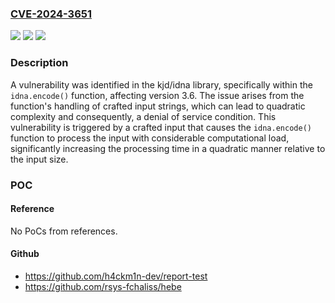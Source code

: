### [CVE-2024-3651](https://cve.mitre.org/cgi-bin/cvename.cgi?name=CVE-2024-3651)
![](https://img.shields.io/static/v1?label=Product&message=kjd%2Fidna&color=blue)
![](https://img.shields.io/static/v1?label=Version&message=unspecified%3C%203.7%20&color=brighgreen)
![](https://img.shields.io/static/v1?label=Vulnerability&message=CWE-400%20Uncontrolled%20Resource%20Consumption&color=brighgreen)

### Description

A vulnerability was identified in the kjd/idna library, specifically within the `idna.encode()` function, affecting version 3.6. The issue arises from the function's handling of crafted input strings, which can lead to quadratic complexity and consequently, a denial of service condition. This vulnerability is triggered by a crafted input that causes the `idna.encode()` function to process the input with considerable computational load, significantly increasing the processing time in a quadratic manner relative to the input size.

### POC

#### Reference
No PoCs from references.

#### Github
- https://github.com/h4ckm1n-dev/report-test
- https://github.com/rsys-fchaliss/hebe

